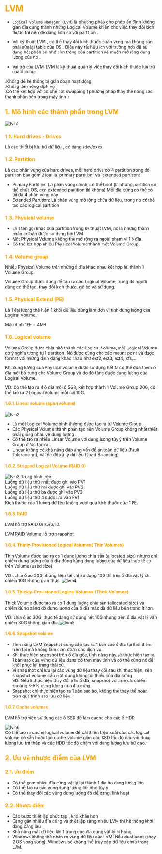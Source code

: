 <h1 style="color:orange">LVM</h1>

- `Logical Volume Manager (LVM)` là phương pháp cho phép ấn định không gian đĩa cứng thành những Logical Volume khiến cho việc thay đổi kích thước trở nên dễ dàng hơn so với partition .

- Với kỹ thuật LVM , có thể thay đổi kích thước phân vùng mà không cần phải sửa lại table của OS . Điều này rất hữu ích với trường hợp đã sử dụng hết phần bộ nhớ còn trống của partition và muốn mở rộng dung lượng của nó .

- Vai trò của LVM: LVM là kỹ thuật quản lý việc thay đổi kích thước lưu trữ của ổ cứng:<br>

.Không để hệ thống bị gián đoạn hoạt động<br>
.Không làm hỏng dịch vụ<br>
.Có thể kết hợp với cơ chế hot swapping ( phương pháp thay thế nóng các thành phần bên trong máy tính )

<h2 style="color:orange">1. Mô hình các thành phần trong LVM</h2>

![lvm1](../img/lvm1.png)
<h3 style="color:orange">1.1. Hard drives - Drives</h3>
Là các thiết bị lưu trữ dữ liệu , có dạng /dev/xxxx
<h3 style="color:orange">1.2. Partition</h3>
Là các phân vùng của hard drives, mỗi hard drive có 4 partition trong đó partition bao gồm 2 loại là `primary partition` và `extended partition:`

- Primary Partition:
Là phân vùng chính, có thể boot (là những partition có thể chứa OS, còn extended partition thì không)
Mỗi đĩa cứng có thể có tối đa 4 phân vùng này
- Extended Partition:
Là phân vùng mở rộng chứa dữ liệu, trong nó có thể tạo các logical partition
<h3 style="color:orange">1.3. Physical volume</h3>

- Là 1 tên gọi khác của partition trong kỹ thuật LVM, nó là những thành phần cơ bản được sử dụng bởi LVM
- Một Physical Volume không thể mở rộng ra ngoài phạm vi 1 ổ đĩa.
- Có thể kết hợp nhiều Physical Volume thành một Volume Group.
<h3 style="color:orange">1.4. Volume group</h3>
Nhiều Physical Volume trên những ổ đĩa khác nhau kết hợp lại thành 1 Volume Group.

Volume Group được dùng để tạo ra các Logical Volume, trong đó người dùng có thể tạo, thay đổi kích thước, gỡ bỏ và sử dụng.
<h3 style="color:orange">1.5. Physical Extend (PE)</h3>
Là 1 đại lượng thể hiện 1 khối dữ liệu dùng làm đơn vị tính dung lượng của Logical Volume.

Mặc định 1PE = 4MB
<h3 style="color:orange">1.6. Logical volume</h3>
Volume Group được chia nhỏ thành các Logical Volume, mỗi Logical Volume có ý nghĩa tương tự 1 partition. Nó được dùng cho các mount point và được format với những định dạng khác nhau như ext2, ext3, ext4, xfs,...

Khi dung lượng của Physical volume được sử dụng hết ta có thể đưa thêm ổ đĩa mới bổ sung cho Volume Group và do đó tăng được dung lượng của Logical Volume.

VD: Có thể tạo ra 4 ổ đĩa mỗi ổ 5GB, kết hợp thành 1 Volume Group 20G, có thể tạo ra 2 Logical Volume mỗi cái 10G.
<h4 style="color:orange">1.6.1. Linear volume (span volume)</h4>

![lvm2](../img/lvm2.png)
- Là một Logical Volume bình thường được tạo ra từ Volume Group
- Các Physical Volume thành phần tạo nên Volume Group không nhất thiết phải giống nhau về dung lượng .
- Có thể tạo ra nhiều Linear Volume với dung lượng tùy ý trên Volume Group được tạo ra .
- Linear không có khả năng đáp ứng vấn đề an toàn dữ liệu (Fault Tolerancing), và tốc độ xử lý dữ liệu (Load Balancing)
<h4 style="color:orange">1.6.2. Stripped Logical Volume (RAID 0)</h4>

![lvm3](../img/lvm3.png)
Trong hình trên:<br>
Luồng dữ liệu thứ nhất được ghi vào PV1<br>
Luồng dữ liệu thứ hai được ghi vào PV2<br>
Luồng dữ liệu thứ ba được ghi vào PV3<br>
Luồng dữ liệu thứ 4 được lưu vào PV1<br>
Kích thước của 1 luồng dữ liệu không vượt quá kích thước của 1 PE.
<h4 style="color:orange">1.6.3. RAID</h4>
LVM hỗ trợ RAID 0/1/5/6/10.

LVM RAID Volume hỗ trợ snapshot.
<h4 style="color:orange">1.6.4. Thinly-Provisioned Logical Volumes( Thin Volumes)</h4>
Thin Volume được tạo ra có 1 dung lượng chia sẵn (allocated size) nhưng chỉ chiếm dung lượng của ổ đĩa đúng bằng dung lượng của dữ liệu thực tế có trên Volume (used size).

VD : chia ổ ảo 30G nhưng hiện tại chỉ sử dụng 10G thì trên ổ đĩa vật lý chỉ chiếm 10G không gian thực.
![lvm4](../img/lvm4.jpeg)
<h4 style="color:orange">1.6.5. Thickly-Provisioned Logical Volumes (Thick Volumes)</h4>
Thick Volume được tạo ra có 1 dung lượng chia sẵn (allocated size) và chiếm đúng bằng đó dung lượng của ổ đĩa mặc dù dữ liệu bên trong ít hơn.

VD: chia ổ ảo 30G, thực tế đang sử dụng hết 10G nhưng trên ổ đĩa vật lý vẫn chiếm 30G không gian đĩa.
![lvm5](../img/lvm5.jpeg)
<h4 style="color:orange">1.6.6. Snapshot volume</h4>

- Tính năng LVM Snapshot cung cấp tạo ra 1 bản sao ổ đĩa tại thời điểm hiện tại mà không làm gián đoạn các dịch vụ.
- Khi thực hiện snapshot trên ổ đĩa gốc, tính năng này sẽ thực hiện tạo ra 1 bản sao của vùng dữ liệu đang có trên máy tính và có thể dùng nó để khôi phục lại trạng thái cũ.
- Vì snapshot chỉ lưu lại các vùng dữ liệu thay đổi sau khi thực hiện, nên snapshot volume cần một dung lượng tối thiểu của đĩa cứng<br> VD: Nếu ít thực hiện thay đổi trên ổ đĩa, snapshot volume chỉ chiếm khoảng 3-5% dung lượng của đĩa cứng.
- Snapshot chỉ thực hiện tạo ra 1 bản sao ảo, không thể thay thế hoàn toàn quá trình sao lưu dữ liệu.
<h4 style="color:orange">1.6.7. Cache volumes</h4>
LVM hỗ trợ việc sử dụng các ổ SSD để làm cache cho các ổ HDD.

![lvm6](../img/lvm6.png)<br>
Có thể tạo ra cache logical volume để cải thiện hiệu suất của các logical volume có sẵn hoặc tạo cache volume gồm các SSD tốc độ cao với dung lượng lưu trữ thấp và các HDD tốc độ chậm với dung lượng lưu trữ cao.
<h2 style="color:orange">2. Ưu và nhược điểm của LVM</h2>
<h3 style="color:orange">2.1. Ưu điểm</h3>

- Có thể gom nhiều đĩa cứng vật lý lại thành 1 đĩa ảo dung lượng lớn
- Có thể tạo ra các vùng dung lượng lớn nhỏ tùy ý
- Có thể thay đổi các vùng dung lượng đó dễ dàng, linh hoạt
<h3 style="color:orange">2.2. Nhược điểm</h3>

- Các bước thiết lập phức tạp , khó khăn hơn
- Càng gắn nhiều đĩa cứng và thiết lập càng nhiều LVM thì hệ thống khởi động càng lâu
- Khả năng mất dữ liệu khi 1 trong các đĩa cứng vật lý bị hỏng
- Windows không thể nhận ra vùng dữ liệu của LVM. Nếu dual-boot (chạy 2 OS song song), Windows sẽ không thể truy cập dữ liệu chứa trong LVM.